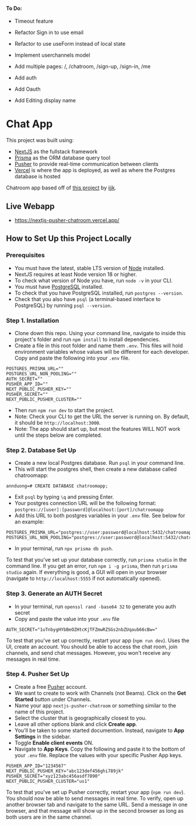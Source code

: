 #### To Do:
- Timeout feature
- Refactor Sign in to use email 
- Refactor to use useForm instead of local state
- Implement userchannels model

- Add multiple pages: /, /chatroom, /sign-up, /sign-in, /me
- Add auth
- Add Oauth

- Add Editing display name

# Chat App

This project was built using: 
* [NextJS](https://nextjs.org/) as the fullstack framework
* [Prisma](https://www.prisma.io/) as the ORM database query tool
* [Pusher](https://pusher.com/) to provide real-time communication between clients
* [Vercel](https://vercel.com/) is where the app is deployed, as well as where the Postgres database is hosted

Chatroom app based off of [this project](https://github.com/ijjk/pusher-chatroom) by [ijjk](https://github.com/ijjk).

## Live Webapp

* https://nextjs-pusher-chatroom.vercel.app/


## How to Set Up this Project Locally

### Prerequisites

- You must have the latest, stable LTS version of [Node](https://nodejs.org/en) installed.
- NextJS requires at least Node version 18 or higher.
- To check what version of Node you have, run `node -v` in your CLI.
- You must have [PostgreSQL](https://www.postgresql.org/download/) installed.
- To check that you have PostgreSQL installed, run `postgres --version`.
- Check that you also have `psql` (a terminal-based interface to PostgreSQL) by running `psql --version`.

### Step 1. Installation

- Clone down this repo. Using your command line, navigate to inside this project's folder and run `npm install` to install dependencies.
- Create a file in this root folder and name them `.env`. This files will hold environment variables whose values will be different for each developer. Copy and paste the following into your `.env` file.

```
POSTGRES_PRISMA_URL=""
POSTGRES_URL_NON_POOLING=""
AUTH_SECRET=""
PUSHER_APP_ID=""
NEXT_PUBLIC_PUSHER_KEY=""
PUSHER_SECRET=""
NEXT_PUBLIC_PUSHER_CLUSTER=""
```

- Then run `npm run dev` to start the project.
- Note: Check your CLI to get the URL the server is running on. By default, it should be `http://localhost:3000`.
- Note: The app should start up, but most the features WILL NOT work until the steps below are completed. 

### Step 2. Database Set Up

- Create a new local Postgres database. Run `psql` in your command line.
- This will start the postgres shell, then create a new database called chatroomapp:

`annduong=# CREATE DATABASE chatroomapp;`

- Exit `psql` by typing `\q` and pressing Enter.
- Your postgres connection URL will be the following format: `postgres://[user]:[password]@localhost:[port]/chatroomapp`
- Add this URL to both postgres variables in your `.env` file. See below for an example:

```
POSTGRES_PRISMA_URL="postgres://user:password@localhost:5432/chatroomapp"
POSTGRES_URL_NON_POOLING="postgres://user:password@localhost:5432/chatroomapp"
```

- In your terminal, run `npx prisma db push`.

To test that you've set up your database correctly, run `prisma studio` in the command line. If you get an error, run `npm i -g prisma`, then run `prisma studio` again. If everything is good, a GUI will open in your browser (navigate to `http://localhost:5555` if not automatically opened). 

### Step 3. Generate an AUTH Secret

- In your terminal, run `openssl rand -base64 32` to generate you auth secret
- Copy and paste the value into your `.env` file

```
AUTH_SECRET="1uTnbygHYbBeOZHtcKjTFZmwRZSGs2nbZUqaub66cBw="
```

To test that you've set up correctly, restart your app (`npm run dev`). Uses the UI, create an account. You should be able to access the chat room, join channels, and send chat messages. However, you won't receive any messages in real time.

### Step 4. Pusher Set Up

- Create a free [Pusher](https://pusher.com/) account.
- We want to create to work with Channels (not Beams). Click on the **Get Started** button under Channels.
- Name your app `nextjs-pusher-chatroom` or something similar to the name of this project.
- Select the cluster that is geographically closest to you.
- Leave all other options blank and click **Create app**.
- You'll be taken to some started documention. Instead, navigate to **App Settings** in the sidebar.
- Toggle **Enable client events** ON.
- Navigate to **App Keys**. Copy the following and paste it to the bottom of your `.env` file. Replace the values with your specific Pusher App keys.

```
PUSHER_APP_ID="1234567"
NEXT_PUBLIC_PUSHER_KEY="abc123def456ghi789jk"
PUSHER_SECRET="xyz123abc456asdf7890"
NEXT_PUBLIC_PUSHER_CLUSTER="us1"
```

To test that you've set up Pusher correctly, restart your app (`npm run dev`). You should now be able to send messages in real time. To verify, open up another browser tab and navigate to the same URL. Send a message in one browser, and that message will show up in the second browser as long as both users are in the same channel. 

